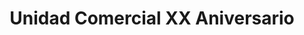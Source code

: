 ---
title: "Unidad Comercial XX Aniversario"
url: /alamar/unidad-comercial-xx-aniversario/
shop: centro comercial
---